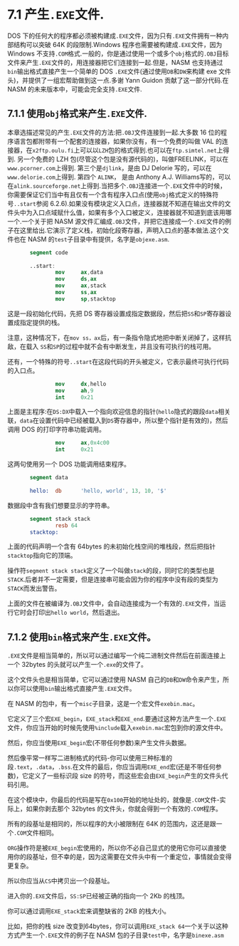 7.1 产生`.EXE`文件.
======

DOS 下的任何大的程序都必须被构建成`.EXE`文件，因为只有`.EXE`文件拥有一种内部结构可以突破 64K 的段限制.Windows 程序也需要被构建成`.EXE`文件，因为Windows 不支持`.COM`格式.一般的，你是通过使用一个或多个`obj`格式的`.OBJ`目标文件来产生`.EXE`文件的，用连接器把它们连接到一起.但是，NASM 也支持通过`bin`输出格式直接产生一个简单的 DOS `.EXE`文件(通过使用`DB`和`DW`来构建 exe 文件头)，并提供了一组宏帮助做到这一点.多谢 Yann Guidon 贡献了这一部分代码.在 NASM 的未来版本中，可能会完全支持`.EXE`文件.

## 7.1.1 使用`obj`格式来产生`.EXE`文件.

本章选描述常见的产生`.EXE`文件的方法:把`.OBJ`文件连接到一起.大多数 16 位的程序语言包都附带有一个配套的连接器，如果你没有，有一个免费的叫做 VAL 的连接器，在`x2ftp.oulu.fi`上可以以`LZH`包的格式得到.也可以在`ftp.simtel.net`上得到. 另一个免费的 LZH 包(尽管这个包是没有源代码的)，叫做FREELINK，可以在`www.pcorner.com`上得到. 第三个是`djlink`，是由 DJ Delorie 写的，可以在`www.delorie.com`上得到. 第四个 `ALINK`， 是由 Anthony A.J. Williams写的，可以在`alink.sourceforge.net`上得到.当把多个`.OBJ`连接进一个`.EXE`文件中的时候，你需要保证它们当中有且仅有一个含有程序入口点(使用`obj`格式定义的特殊符号`..start`参阅 6.2.6).如果没有模块定义入口点，连接器就不知道在输出文件的文件头中为入口点域赋什么值，如果有多个入口被定义，连接器就不知道到底该用哪一个.一个关于把 NASM 源文件汇编成`.OBJ`文件，并把它连接成一个`.EXE`文件的例子在这里给出.它演示了定义栈，初始化段寄存器，声明入口点的基本做法.这个文件也在 NASM 的`test`子目录中有提供，名字是`objexe.asm`.

```nasm
       segment code 
       
       ..start: 
               mov     ax,data 
               mov     ds,ax 
               mov     ax,stack 
               mov     ss,ax 
               mov     sp,stacktop
```

这是一段初始化代码，先把 DS 寄存器设置成指定数据段，然后把`SS`和`SP`寄存器设置成指定提供的栈。

注意，这种情况下，在`mov ss，ax`后，有一条指令隐式地把中断关闭掉了，这样抗敌，在载入 `SS`和`SP`的过程中就不会有中断发生，并且没有可执行的栈可用。

还有，一个特殊的符号`..start`在这段代码的开头被定义，它表示最终可执行代码的入口点。

```nasm
               mov     dx,hello 
               mov     ah,9 
               int     0x21
```

上面是主程序:在`DS:DX`中载入一个指向欢迎信息的指针(`hello`隐式的跟段`data`相关联，`data`在设置代码中已经被载入到`DS`寄存器中，所以整个指针是有效的)，然后调用 DOS 的打印字符串功能调用。

```nasm
               mov     ax,0x4c00 
               int     0x21
```

这两句使用另一个 DOS 功能调用结束程序。

```nasm
       segment data 
       
       hello:  db      'hello, world', 13, 10, '$'
```

数据段中含有我们想要显示的字符串。

```nasm
       segment stack stack 
               resb 64 
       stacktop:
```

上面的代码声明一个含有 64bytes 的未初始化栈空间的堆栈段，然后把指针`stacktop`指向它的顶端。

操作符`segment stack stack`定义了一个叫做`stack`的段，同时它的类型也是`STACK`.后者并不一定需要，但是连接串可能会因为你的程序中没有段的类型为`STACK`而发出警告。

上面的文件在被编译为`.OBJ`文件中，会自动连接成为一个有效的`.EXE`文件，当运行它时会打印出`hello world`，然后退出。

## 7.1.2 使用`bin`格式来产生`.EXE`文件。

`.EXE`文件是相当简单的，所以可以通过编写一个纯二进制文件然后在前面连接上一个 32bytes 的头就可以产生一个`.exe`的文件了。

这个文件头也是相当简单，它可以通过使用 NASM 自己的`DB`和`DW`命令来产生，所以你可以使用`bin`输出格式直接产生`.EXE`文件。

在 NASM 的包中，有一个`misc`子目录，这是一个宏文件`exebin.mac`。

它定义了三个宏`EXE_begin`，`EXE_stack`和`EXE_end`.要通过这种方法产生一个`.EXE`文件，你应当开始的时候先使用`%include`载入`exebin.mac`宏包到你的源文件中。

然后，你应当使用`EXE_begin`宏(不带任何参数)来产生文件头数据。

然后像平常一样写二进制格式的代码-你可以使用三种标准的段`.text`，`.data`，`.bss`.在文件的最后，你应当调用`EXE_end`宏(还是不带任何参数)，它定义了一些标识段 size 的符号，而这些宏会由`EXE_begin`产生的文件头代码引用。

在这个模块中，你最后的代码是写在`0x100`开始的地址处的，就像是`.COM`文件-实际上，如果你剥去那个 32bytes 的文件头，你就会得到一个有效的`.COM`程序。

所有的段基址是相同的，所以程序的大小被限制在 64K 的范围内，这还是跟一个`.COM`文件相同。

`ORG`操作符是被`EXE_begin`宏使用的，所以你不必自己显式的使用它你可以直接使用你的段基址，但不幸的是，因为这需要在文件头中有一个重定位，事情就会变得更复杂。

所以你应当从`CS`中拷贝出一个段基址。

进入你的`.EXE`文件后，`SS:SP`已经被正确的指向一个 2Kb 的栈顶。

你可以通过调用`EXE_stack`宏来调整缺省的 2KB 的栈大小。

比如，把你的栈 size 改变到64bytes，你可以调用`EXE_stack 64`一个关于以这种方式产生一个`.EXE`文件的例子在 NASM 包的子目录`test`中，名字是`binexe.asm`
